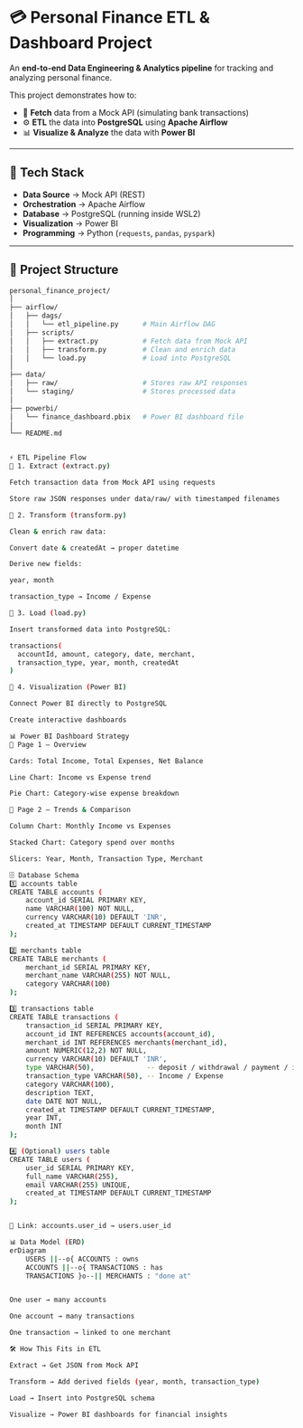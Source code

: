 # 💳 Personal Finance ETL & Dashboard Project  

An **end-to-end Data Engineering & Analytics pipeline** for tracking and analyzing personal finance.  

This project demonstrates how to:  

- 🔗 **Fetch** data from a Mock API (simulating bank transactions)  
- ⚙️ **ETL** the data into **PostgreSQL** using **Apache Airflow**  
- 📊 **Visualize & Analyze** the data with **Power BI**  

---

## 🚀 Tech Stack  

- **Data Source** → Mock API (REST)  
- **Orchestration** → Apache Airflow  
- **Database** → PostgreSQL (running inside WSL2)  
- **Visualization** → Power BI  
- **Programming** → Python (`requests`, `pandas`, `pyspark`)  

---

## 📂 Project Structure  

```bash
personal_finance_project/
│
├── airflow/
│   ├── dags/
│   │   └── etl_pipeline.py      # Main Airflow DAG
│   ├── scripts/
│   │   ├── extract.py           # Fetch data from Mock API
│   │   ├── transform.py         # Clean and enrich data
│   │   └── load.py              # Load into PostgreSQL
│
├── data/
│   ├── raw/                     # Stores raw API responses
│   └── staging/                 # Stores processed data
│
├── powerbi/
│   └── finance_dashboard.pbix   # Power BI dashboard file
│
└── README.md


⚡ ETL Pipeline Flow
🔹 1. Extract (extract.py)

Fetch transaction data from Mock API using requests

Store raw JSON responses under data/raw/ with timestamped filenames

🔹 2. Transform (transform.py)

Clean & enrich raw data:

Convert date & createdAt → proper datetime

Derive new fields:

year, month

transaction_type → Income / Expense

🔹 3. Load (load.py)

Insert transformed data into PostgreSQL:

transactions(
  accountId, amount, category, date, merchant,
  transaction_type, year, month, createdAt
)

🔹 4. Visualization (Power BI)

Connect Power BI directly to PostgreSQL

Create interactive dashboards

📊 Power BI Dashboard Strategy
📌 Page 1 – Overview

Cards: Total Income, Total Expenses, Net Balance

Line Chart: Income vs Expense trend

Pie Chart: Category-wise expense breakdown

📌 Page 2 – Trends & Comparison

Column Chart: Monthly Income vs Expenses

Stacked Chart: Category spend over months

Slicers: Year, Month, Transaction Type, Merchant

🗄️ Database Schema
1️⃣ accounts table
CREATE TABLE accounts (
    account_id SERIAL PRIMARY KEY,
    name VARCHAR(100) NOT NULL,
    currency VARCHAR(10) DEFAULT 'INR',
    created_at TIMESTAMP DEFAULT CURRENT_TIMESTAMP
);

2️⃣ merchants table
CREATE TABLE merchants (
    merchant_id SERIAL PRIMARY KEY,
    merchant_name VARCHAR(255) NOT NULL,
    category VARCHAR(100)
);

3️⃣ transactions table
CREATE TABLE transactions (
    transaction_id SERIAL PRIMARY KEY,
    account_id INT REFERENCES accounts(account_id),
    merchant_id INT REFERENCES merchants(merchant_id),
    amount NUMERIC(12,2) NOT NULL,
    currency VARCHAR(10) DEFAULT 'INR',
    type VARCHAR(50),             -- deposit / withdrawal / payment / invoice
    transaction_type VARCHAR(50), -- Income / Expense
    category VARCHAR(100),
    description TEXT,
    date DATE NOT NULL,
    created_at TIMESTAMP DEFAULT CURRENT_TIMESTAMP,
    year INT,
    month INT
);

4️⃣ (Optional) users table
CREATE TABLE users (
    user_id SERIAL PRIMARY KEY,
    full_name VARCHAR(255),
    email VARCHAR(255) UNIQUE,
    created_at TIMESTAMP DEFAULT CURRENT_TIMESTAMP
);


🔗 Link: accounts.user_id → users.user_id

📊 Data Model (ERD)
erDiagram
    USERS ||--o{ ACCOUNTS : owns
    ACCOUNTS ||--o{ TRANSACTIONS : has
    TRANSACTIONS }o--|| MERCHANTS : "done at"


One user → many accounts

One account → many transactions

One transaction → linked to one merchant

🛠️ How This Fits in ETL

Extract → Get JSON from Mock API

Transform → Add derived fields (year, month, transaction_type)

Load → Insert into PostgreSQL schema

Visualize → Power BI dashboards for financial insights
